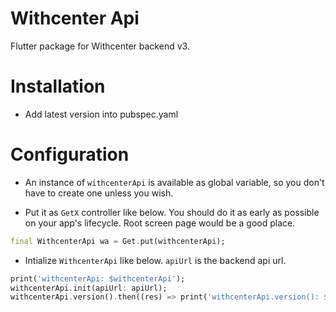 # Withcenter Api

Flutter package for Withcenter backend v3.

# Installation

- Add latest version into pubspec.yaml

# Configuration

- An instance of `withcenterApi` is available as global variable, so you don't have to create one unless you wish.

- Put it as `GetX` controller like below. You should do it as early as possible on your app's lifecycle. Root screen page would be a good place.

```dart
final WithcenterApi wa = Get.put(withcenterApi);
```

- Intialize `WithcenterApi` like below. `apiUrl` is the backend api url.

```dart
print('withcenterApi: $withcenterApi');
withcenterApi.init(apiUrl: apiUrl);
withcenterApi.version().then((res) => print('withcenterApi.version(): $res'));
```
